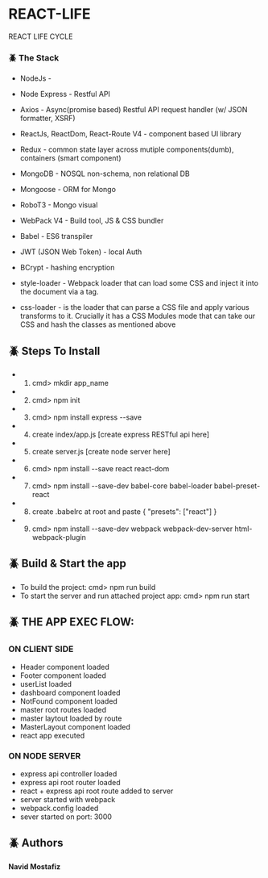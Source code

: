 # REACT-LIFE
REACT LIFE CYCLE

### :beetle: The Stack
* NodeJs - 
* Node Express - Restful API
* Axios - Async(promise based) Restful API request handler (w/ JSON formatter, XSRF)

* ReactJs, ReactDom, React-Route V4 - component based UI library
* Redux - common state layer across mutiple components(dumb), containers (smart component)

* MongoDB - NOSQL non-schema, non relational DB
* Mongoose - ORM for Mongo
* RoboT3 - Mongo visual

* WebPack V4 - Build tool, JS & CSS bundler
* Babel - ES6 transpiler

* JWT (JSON Web Token) - local Auth
* BCrypt - hashing encryption

* style-loader - Webpack loader that can load some CSS and inject it into the document via a <link> tag.
* css-loader - is the loader that can parse a CSS file and apply various transforms to it. Crucially it has a CSS Modules mode that can take our CSS and hash the classes as mentioned above

## :beetle: Steps To Install
* 1) cmd> mkdir app_name
* 2) cmd> npm init
* 3) cmd> npm install express --save
* 4) create index/app.js [create express RESTful api here]
* 5) create server.js [create node server here]
* 6) cmd> npm install --save  react react-dom
* 7) cmd> npm install --save-dev  babel-core babel-loader babel-preset-react
* 8) create .babelrc at root and paste { "presets": ["react"] }
* 9) cmd> npm install --save-dev webpack webpack-dev-server html-webpack-plugin

## :beetle: Build & Start the app
* To build the project: cmd> npm run build
* To start the server and run attached project app: cmd> npm run start

## :beetle: THE APP EXEC FLOW:
### ON CLIENT SIDE
* Header component loaded
* Footer component loaded
* userList loaded
* dashboard component loaded
* NotFound component loaded
* master root routes loaded
* master laytout loaded by route
* MasterLayout component loaded
* react app executed
### ON NODE SERVER
* express api controller loaded
* express api root router loaded
* react + express api root route added to server
* server started with webpack
* webpack.config loaded
* sever started on port:  3000

## :beetle: Authors
**Navid Mostafiz**